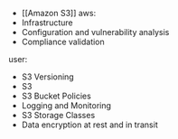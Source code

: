 - [[Amazon S3]]
aws:
- Infrastructure
- Configuration and vulnerability analysis
- Compliance validation

user:
- S3 Versioning
- S3
- S3 Bucket Policies
- Logging and Monitoring
- S3 Storage Classes
- Data encryption at rest and in transit